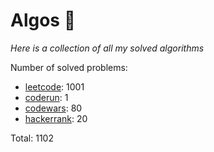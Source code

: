 # Algos 🏯

_Here is a collection of all my solved algorithms_

Number of solved problems:
- [leetcode](https://leetcode.com): 1001
- [coderun](https://coderun.yandex.ru/): 1
- [codewars](https://www.codewars.com): 80
- [hackerrank](https://www.hackerrank.com): 20

Total: 1102
